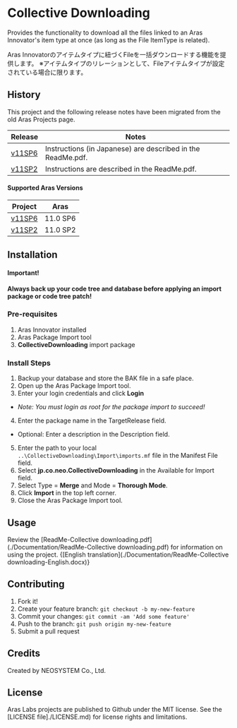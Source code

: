 # Collective Downloading

Provides the functionality to download all the files linked to an Aras Innovator's item type at once (as long as the File ItemType is related).

Aras Innovatorのアイテムタイプに紐づくFileを一括ダウンロードする機能を提供します。 ※アイテムタイプのリレーションとして、Fileアイテムタイプが設定されている場合に限ります。

## History

This project and the following release notes have been migrated from the old Aras Projects page.

Release | Notes
--------|--------
[v11SP6](https://github.com/ArasLabs/collective-downloading/releases/tag/v11SP6) | Instructions (in Japanese) are described in the ReadMe.pdf.
[v11SP2](https://github.com/ArasLabs/collective-downloading/releases/tag/v11SP2) | Instructions are described in the ReadMe.pdf.

#### Supported Aras Versions

Project | Aras
--------|------
[v11SP6](https://github.com/ArasLabs/collective-downloading/releases/tag/v11SP6) | 11.0 SP6
[v11SP2](https://github.com/ArasLabs/collective-downloading/releases/tag/v11SP2) | 11.0 SP2

## Installation

#### Important!
**Always back up your code tree and database before applying an import package or code tree patch!**

### Pre-requisites

1. Aras Innovator installed
2. Aras Package Import tool
3. **CollectiveDownloading** import package

### Install Steps

1. Backup your database and store the BAK file in a safe place.
2. Open up the Aras Package Import tool.
3. Enter your login credentials and click **Login**
  * _Note: You must login as root for the package import to succeed!_
4. Enter the package name in the TargetRelease field.
  * Optional: Enter a description in the Description field.
5. Enter the path to your local `..\CollectiveDownloading\Import\imports.mf` file in the Manifest File field.
6. Select **jp.co.neo.CollectiveDownloading** in the Available for Import field.
7. Select Type = **Merge** and Mode = **Thorough Mode**.
8. Click **Import** in the top left corner.
9. Close the Aras Package Import tool.

## Usage

Review the [ReadMe-Collective downloading.pdf](./Documentation/ReadMe-Collective downloading.pdf) for information on using the project. {[English translation](./Documentation/ReadMe-Collective downloading-English.docx)} 

## Contributing

1. Fork it!
2. Create your feature branch: `git checkout -b my-new-feature`
3. Commit your changes: `git commit -am 'Add some feature'`
4. Push to the branch: `git push origin my-new-feature`
5. Submit a pull request

## Credits

Created by NEOSYSTEM Co., Ltd.

## License

Aras Labs projects are published to Github under the MIT license. See the [LICENSE file]./LICENSE.md) for license rights and limitations.

